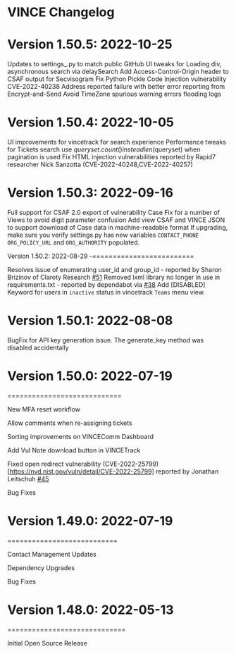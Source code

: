 # VINCE Changelog

Version 1.50.5: 2022-10-25
==========================

Updates to settings_.py to match public GitHub
UI tweaks for Loading div, asynchronous search via delaySearch
Add Access-Control-Origin header to CSAF output for Secvisogram
Fix Python Pickle Code Injection vulnerability CVE-2022-40238
Address reported failure with better error reporting from Encrypt-and-Send
Avoid TimeZone spurious warning errors flooding logs

Version 1.50.4: 2022-10-05
==========================

UI improvements for vincetrack for search experience
Performance tweaks for Tickets search use $queryset.count() instead len($queryset) when pagination is used
Fix HTML injection vulnerabilities reported by Rapid7 researcher Nick Sanzotta (CVE-2022-40248,CVE-2022-40257)


Version 1.50.3: 2022-09-16
==========================

Full support for CSAF 2.0 export of vulnerability Case
Fix for a number of Views to avoid digit parameter confusion
Add view CSAF and VINCE JSON to support download of Case data in machine-readable format
If upgrading, make sure you verify settings.py has new variables `CONTACT_PHONE` `ORG_POLICY_URL` and `ORG_AUTHORITY` populated.


Version 1.50.2: 2022-08-29
-=========================

Resolves issue of enumerating user_id and group_id - reported by Sharon Brizinov of Claroty Research [#51](https://github.com/CERTCC/VINCE/issues/51)
Removed lxml library no longer in use in requirements.txt - reported by dependabot via [#38](https://github.com/CERTCC/VINCE/pull/38)
Add [DISABLED] Keyword for users in `inactive` status in vincetrack `Teams` menu view.


Version 1.50.1: 2022-08-08
==========================

BugFix for API key generation issue. The generate_key method was disabled accidentally


# Version 1.50.0: 2022-07-19
============================

New MFA reset workflow

Allow comments when re-assigning tickets

Sorting improvements on VINCEComm Dashboard

Add Vul Note download button in VINCETrack

Fixed open redirect vulnerability (CVE-2022-25799)[https://nvd.nist.gov/vuln/detail/CVE-2022-25799] reported by Jonathan Leitschuh   [#45](https://github.com/CERTCC/VINCE/issues/45)

Bug Fixes

# Version 1.49.0: 2022-07-19
===========================

Contact Management Updates

Dependency Upgrades

Bug Fixes

# Version 1.48.0: 2022-05-13
=============================

Initial Open Source Release
